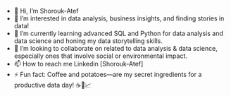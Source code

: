 - 👋 Hi, I’m Shorouk-Atef
- 👀 I’m interested in data analysis, business insights, and finding stories in data!
- 🌱 I’m currently learning advanced SQL and Python for data analysis and data science and honing my data storytelling skills.
- 💞️ I’m looking to collaborate on related to data analysis & data science, especially ones that involve social or environmental impact.
- 📫 How to reach me Linkedin [Shorouk-Atef]
- ⚡ Fun fact: Coffee and potatoes—are my secret ingredients for a productive data day! ☕🍟📈
